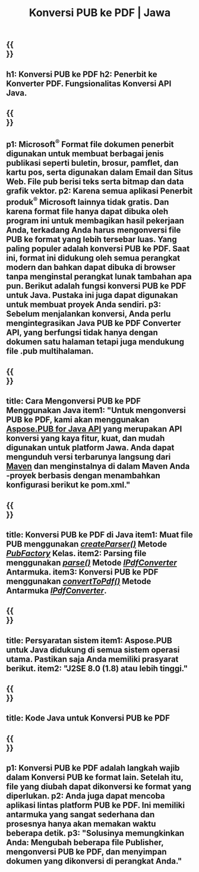 ﻿---
translation: true
template: /_templates/conversion-child-java.md
title: Konversi PUB ke PDF | Jawa
description: Konversi PUB ke PDF menggunakan Java API di Windows, Linux, dan Mac OS X. Fungsi konversi penerbit yang mudah diintegrasikan ke dalam solusi Anda sendiri.
url: /java/conversion/pub-to-pdf/
metakeywords: pub ke pdf java, konversi pub ke pdf java, java pub ke pdf, penerbit ke pdf java
family: pub
platformtag: java
feature: conversion
---

{{<section banner>}}
---
h1: Konversi PUB ke PDF
h2: Penerbit ke Konverter PDF. Fungsionalitas Konversi API Java.
---

{{<section overview>}}
---
p1: Microsoft<sup>®</sup> Format file dokumen penerbit digunakan untuk membuat berbagai jenis publikasi seperti buletin, brosur, pamflet, dan kartu pos, serta digunakan dalam Email dan Situs Web. File pub berisi teks serta bitmap dan data grafik vektor.
p2: Karena semua aplikasi Penerbit produk<sup>®</sup> Microsoft lainnya tidak gratis. Dan karena format file hanya dapat dibuka oleh program ini untuk membagikan hasil pekerjaan Anda, terkadang Anda harus mengonversi file PUB ke format yang lebih tersebar luas. Yang paling populer adalah konversi PUB ke PDF. Saat ini, format ini didukung oleh semua perangkat modern dan bahkan dapat dibuka di browser tanpa menginstal perangkat lunak tambahan apa pun. Berikut adalah fungsi konversi PUB ke PDF untuk Java. Pustaka ini juga dapat digunakan untuk membuat proyek Anda sendiri.
p3: Sebelum menjalankan konversi, Anda perlu mengintegrasikan Java PUB ke PDF Converter API, yang berfungsi tidak hanya dengan dokumen satu halaman tetapi juga mendukung file .pub multihalaman.
---

{{<section widget>}}
---
title: Cara Mengonversi PUB ke PDF Menggunakan Java
item1: "Untuk mengonversi PUB ke PDF, kami akan menggunakan [Aspose.PUB for Java API](https://products.aspose.com/pub/java/) yang merupakan API konversi yang kaya fitur, kuat, dan mudah digunakan untuk platform Jawa. Anda dapat mengunduh versi terbarunya langsung dari [Maven](https://repository.aspose.com/pub/) dan menginstalnya di dalam Maven Anda -proyek berbasis dengan menambahkan konfigurasi berikut ke pom.xml."
---

{{<section feature1>}}
---
title: Konversi PUB ke PDF di Java
item1: Muat file PUB menggunakan [*createParser()*](https://reference.aspose.com/pub/java/com.aspose.pub/PubFactory#createParser-java.lang.String-) Metode [*PubFactory*](https://reference.aspose.com/pub/java/com.aspose.pub/PubFactory) Kelas.
item2: Parsing file menggunakan [*parse()*](https://reference.aspose.com/pub/java/com.aspose.pub/IPubParser#parse--) Metode [*IPdfConverter*](https://reference.aspose.com/pub/java/com.aspose.pub/IPubParser) Antarmuka.
item3: Konversi PUB ke PDF menggunakan [*convertToPdf()*](https://reference.aspose.com/pub/java/com.aspose.pub/IPdfConverter#convertToPdf-com.aspose.pub.Document-java.lang.String-) Metode Antarmuka [*IPdfConverter*](https://reference.aspose.com/pub/java/com.aspose.pub/IPdfConverter).
---

{{<section feature2>}}
---
title: Persyaratan sistem
item1: Aspose.PUB untuk Java didukung di semua sistem operasi utama. Pastikan saja Anda memiliki prasyarat berikut.
item2: "J2SE 8.0 (1.8) atau lebih tinggi."
---

{{<section codeexample>}}
---
title: Kode Java untuk Konversi PUB ke PDF
---

{{<section summary>}}
---
p1: Konversi PUB ke PDF adalah langkah wajib dalam Konversi PUB ke format lain. Setelah itu, file yang diubah dapat dikonversi ke format yang diperlukan.
p2: Anda juga dapat mencoba aplikasi lintas platform PUB ke PDF. Ini memiliki antarmuka yang sangat sederhana dan prosesnya hanya akan memakan waktu beberapa detik.
p3: "Solusinya memungkinkan Anda: Mengubah beberapa file Publisher, mengonversi PUB ke PDF, dan menyimpan dokumen yang dikonversi di perangkat Anda."
---